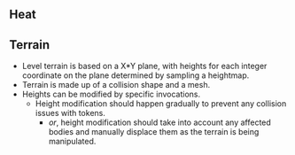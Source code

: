 
## Heat



## Terrain

- Level terrain is based on a X\*Y plane, with heights for each integer coordinate on the plane determined by sampling a heightmap.
- Terrain is made up of a collision shape and a mesh.
- Heights can be modified by specific invocations.
	- Height modification should happen gradually to prevent any collision issues with tokens.
		- *or*, height modification should take into account any affected bodies and manually displace them as the terrain is being manipulated.


